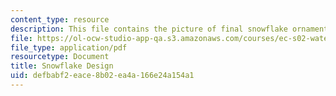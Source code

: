 ```yaml
---
content_type: resource
description: This file contains the picture of final snowflake ornament.
file: https://ol-ocw-studio-app-qa.s3.amazonaws.com/courses/ec-s02-water-jet-technologies-spring-2005/defbabf2eace8b02ea4a166e24a154a1_MITEC_S02S05_snowflake.pdf
file_type: application/pdf
resourcetype: Document
title: Snowflake Design
uid: defbabf2-eace-8b02-ea4a-166e24a154a1
---
```


